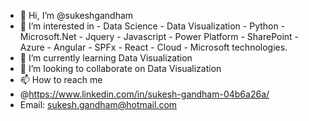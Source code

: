 - 👋 Hi, I’m @sukeshgandham
- 👀 I’m interested in 
        -  Data Science
        -  Data Visualization 
        -  Python
        -  Microsoft.Net 
        -  Jquery
        -  Javascript
        -  Power Platform 
        -  SharePoint 
        -  Azure 
        -  Angular 
        -  SPFx 
        -  React 
        -  Cloud 
        -  Microsoft technologies. 
- 🌱 I’m currently learning Data Visualization 
- 💞️ I’m looking to collaborate on Data Visualization
- 📫 How to reach me 
- @https://www.linkedin.com/in/sukesh-gandham-04b6a26a/
- Email: sukesh.gandham@hotmail.com

<!---
sukeshgandham/sukeshgandham is a ✨ special ✨ repository because its `README.md` (this file) appears on your GitHub profile.
You can click the Preview link to take a look at your changes.
--->
